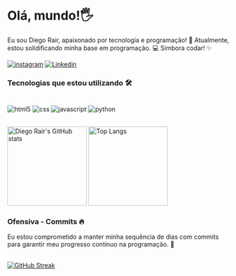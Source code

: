 <h1>Olá, mundo!🖐️</h1>

Eu sou Diego Rair, apaixonado por tecnologia e programação! 🚀 
Atualmente, estou solidificando minha base em programação. 💻 Simbora codar! ✨

[![instagram](https://img.shields.io/badge/Instagram-E4405F?style=for-the-badge&logo=instagram&logoColor=white)](https://www.instagram.com/diegorair/)
[![Linkedin](https://img.shields.io/badge/LinkedIn-0077B5?style=for-the-badge&logo=linkedin&logoColor=white)](www.linkedin.com/in/diego-rair)



<h3>Tecnologias que estou utilizando 🛠️</h3>

<div style="display: inline_block"></br>
    <img align="center" alt="html5" src="https://img.shields.io/badge/HTML-239120?style=for-the-badge&logo=html5&logoColor=white">
    <img align="center" alt="css" src="https://img.shields.io/badge/CSS-239120?&style=for-the-badge&logo=css3&logoColor=white">
    <img align="center" alt="javascript" src="https://img.shields.io/badge/JavaScript-F7DF1E?style=for-the-badge&logo=javascript&logoColor=black">
    <img align="center" alt="python" src="https://img.shields.io/badge/Python-14354C?style=for-the-badge&logo=python&logoColor=white">
</div></br>

<p>
  <img height="180em" src="https://github-readme-stats.vercel.app/api?username=diego-r-alves&show_icons=true&theme=merko" alt="Diego Rair's GitHub stats" style="max-width: 200px;"/>
    
  <img height="180em" src="https://github-readme-stats.vercel.app/api/top-langs/?username=diego-r-alves&theme=blue-green&hide_progress=true" alt="Top Langs" style="max-width: 200px;"/>
</p>


<h3>Ofensiva - Commits 🔥</h3>
Eu estou comprometido a manter minha sequência de dias com commits para garantir meu progresso contínuo na programação. 🚀

</br> 
</br>

[![GitHub Streak](https://streak-stats.demolab.com?user=diego-r-alves&theme=dark&locale=pt_BR)](https://git.io/streak-stats)
